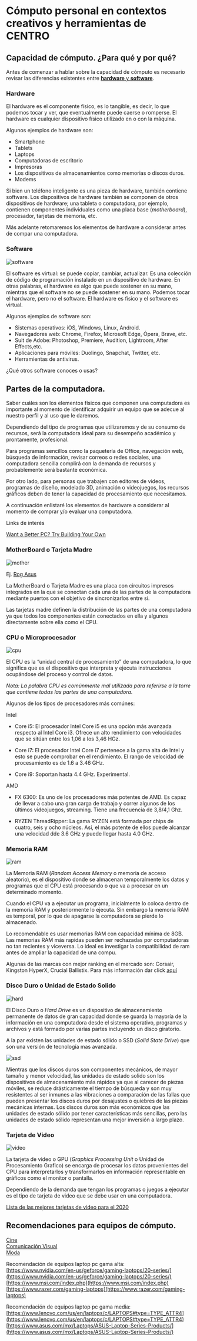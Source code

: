 # Cómputo personal en contextos creativos y herramientas de CENTRO



## Capacidad de cómputo. ¿Para qué y por qué?

Antes de comenzar a hablar sobre la capacidad de cómputo es necesario revisar las diferencias existentes entre [__hardware__ y __software__](https://www.lifewire.com/hardware-vs-software-vs-firmware-whats-the-difference-2624567). 

### Hardware

El hardware es el componente físico, es lo tangible, es decir, lo que podemos tocar y ver, que eventualmente puede caerse o romperse. El hardware es cualquier dispositivo físico utilizado en o con la máquina.

Algunos ejemplos de hardware son:  
- Smartphone
- Tablets
- Laptops
- Computadoras de escritorio
- Impresoras
- Los dispositivos de almacenamientos como memorias o discos duros. 
- Modems

Si bien un teléfono inteligente es una pieza de hardware, también contiene software. Los dispositivos de hardware también se componen de otros dispositivos de hardware; una tableta o computadora, por ejemplo, contienen componentes individuales como una placa base (_motherboard_), procesador, tarjetas de memoria, etc. 

Más adelante retomaremos los elementos de hardware a considerar antes de compar una computadora. 

### Software 

![software](https://github.com/MarianneTeixido/ABCDigital2020-2/blob/master/img/software.png)

El software es virtual: se puede copiar, cambiar, actualizar. Es una colección de código de programación instalado en un dispositivo de hardware. En otras palabras, el hardware es algo que puede sostener en su mano, mientras que el software no se puede sostener en su mano. Podemos tocar el hardware, pero no el software. El hardware es físico y el software es virtual.

Algunos ejemplos de software son:

- Sistemas operativos: iOS, Windows, Linux, Android. 
- Navegadores web: Chrome, Firefox, Microsoft Edge, Ópera, Brave, etc. 
- Suit de Adobe: Photoshop, Premiere, Audition, Lightroom, After Effects,etc.
- Aplicaciones para móviles: Duolingo, Snapchat, Twitter, etc. 
- Herramientas de antivirus. 

¿Qué otros software conoces o usas?

## Partes de la computadora. 

Saber cuáles son los elementos físicos que componen una computadora es importante al momento de identificar adquirir un equipo que se adecue al nuestro perfil y al uso que le daremos. 

Dependiendo del tipo de programas que utilizaremos y de su consumo de recursos, será la computadora ideal para su desempeño académico y prontamente, profesional. 

Para programas sencillos como la paquetería de Office, navegación web, búsqueda de información, revisar correos o redes sociales, una computadora sencilla complirá con la demanda de recursos y probablemente será bastante económica. 

Por otro lado, para personas que trabajen con editores de videos, programas de diseño, modelado 3D, animación o videojuegos, los recursos gráficos deben de tener la capacidad de procesamiento que necesitamos. 

A continuación enlistaré los elementos de hardware a considerar al momento de comprar y/o evaluar una computadora. 

Links de interés 

[Want a Better PC? Try Building Your Own](https://www.wired.com/story/how-to-build-a-pc/)

### MotherBoard o Tarjeta Madre 

![mother](https://github.com/MarianneTeixido/ABCDigital2020-2/blob/master/img/mother.jpg)

Ej. [Rog Asus](https://rog.asus.com/motherboards-group/) 

La MotherBoard o Tarjeta Madre es una placa con circuitos impresos integrados en la que se conectan cada una de las partes de la computadora mediante puertos con el objetivo de sincronizarlos entre sí.

Las tarjetas madre definen la distribución de las partes de una computadora ya que todos los componentes están conectados en ella y algunos directamente sobre ella como el CPU.


### CPU o Microprocesador

![cpu](https://github.com/MarianneTeixido/ABCDigital2020-2/blob/master/img/cpu.png)

El CPU es la “unidad central de procesamiento” de una computadora, lo que significa que es el dispositivo que interpreta y ejecuta instrucciones ocupándose del proceso y control de datos.

_Nota: La palabra CPU es comúnmente mal utilizada para referirse a la torre que contiene todas las partes de una computadora._

Algunos de los tipos de procesadores más comúnes: 

Intel

- Core i5:  El procesador Intel Core i5 es una opción más avanzada respecto al Intel Core i3. Ofrece un alto rendimiento con velocidades que se sitúan entre los 1,06 a los 3,46 HGz.

- Core i7: El procesador Intel Core i7 pertenece a la gama alta de Intel y esto se puede comprobar en el rendimiento. El rango de velocidad de procesamiento es de 1.6 a 3.46 GHz. 

- Core i9: Soportan hasta 4.4 GHz. Experimental. 

AMD 

- FX 6300: Es uno de los procesadores más potentes de AMD. Es capaz de llevar a cabo una gran carga de trabajo y correr algunos de los últimos videojuegos, streaming. Tiene una frecuencia de 3,8/4,1 Ghz.

- RYZEN ThreadRipper: La gama RYZEN está formada por chips de cuatro, seis y ocho núcleos. Así, el más potente de ellos puede alcanzar una velocidad dde 3.6 GHz y puede llegar hasta 4.0 GHz.

### Memoria RAM

![ram](https://github.com/MarianneTeixido/ABCDigital2020-2/blob/master/img/ram.jpg)

La Memoria RAM (_Random Access Memory_ o memoria de acceso aleatorio), es el dispositivo donde se almacenan temporalmente los datos y programas que el CPU está procesando o que va a procesar en un determinado momento.

Cuando el CPU va a ejecutar un programa, inicialmente lo coloca dentro de la memoria RAM y posteriormente lo ejecuta. Sin embargo la memoria RAM es temporal, por lo que de apagarse la computadora se pierde lo almacenado. 

Lo recomendable es usar memorias RAM con capacidad mínima de 8GB. Las memorias RAM más rapidas pueden ser rechazadas por computadoras no tan recientes y viceversa. Lo ideal es investigar la compatibilidad de ram antes de ampliar la capacidad de una compu. 

Algunas de las marcas con mejor ranking en el mercado son: Corsair, Kingston HyperX, Crucial Ballistix. Para más información dar click [aquí](https://www.techradar.com/news/best-ram)


### Disco Duro o Unidad de Estado Solido

![hard](https://github.com/MarianneTeixido/ABCDigital2020-2/blob/master/img/hard.jpeg)

El Disco Duro o _Hard Drive_ es un dispositivo de almacenamiento permanente de datos de gran capacidad donde se guarda la mayoría de la información en una computadora desde el sistema operativo, programas y archivos y está formado por varias partes incluyendo un disco giratorio. 

A la par existen las unidades de estado sólido o SSD (_Solid State Drive_) que son una versión de tecnología mas avanzada.

![ssd](https://github.com/MarianneTeixido/ABCDigital2020-2/blob/master/img/ssd.jpeg)

Mientras que los discos duros son componentes mecánicos, de mayor tamaño y menor velocidad, las unidades de estado solido son los dispositivos de almacenamiento más rápidos ya que al carecer de piezas móviles, se reduce drásticamente el tiempo de búsqueda y son muy resistentes al ser inmunes a las vibraciones a comparación de las fallas que pueden presentar los discos duros por desajustes o quiebres de las piezas mecánicas internas. Los discos duros son más económicos que las unidades de estado sólido por tener características más sencillas, pero las unidades de estado sólido representan una mejor inversión a largo plazo.

### Tarjeta de Video

![video](https://github.com/MarianneTeixido/ABCDigital2020-2/blob/master/img/video.jpeg)

La tarjeta de video o GPU (_Graphics Processing Unit_ o Unidad de Procesamiento Grafico) se encarga de procesar los datos provenientes del CPU para interpretarlos y transformarlos en información representable en gráficos como el monitor o pantalla.

Dependiendo de la demanda que tengan los programas o juegos a ejecutar es el tipo de tarjeta de video que se debe usar en una computadora.

[Lista de las mejores tarjetas de video para el 2020](https://www.techradar.com/uk/news/computing-components/graphics-cards/best-graphics-cards-1291458)

## Recomendaciones para equipos de cómputo. 
 
[Cine](https://github.com/MarianneTeixido/ABCDigital2020-2/blob/master/docs/Sugenrencia%20equipos%20para%20Cine.pdf)  
[Comunicación Visual](https://github.com/MarianneTeixido/ABCDigital2020-2/blob/master/docs/Sugerencia%20de%20equipos%20CV.pdf)  
[Moda](https://github.com/MarianneTeixido/ABCDigital2020-2/blob/master/docs/sugerencia%20de%20equipos%20moda-ago2020.pdf)  


Recomendación de equipos laptop pc gama alta:
[https://www.nvidia.com/en-us/geforce/gaming-laptops/20-series/](https://www.nvidia.com/en-us/geforce/gaming-laptops/20-series/)  
[https://www.msi.com/index.php](https://www.msi.com/index.php) 
[https://www.razer.com/gaming-laptops](https://www.razer.com/gaming-laptops)


Recomendación de equipos laptop pc gama media:  
[https://www.lenovo.com/us/en/laptops/c/LAPTOPS#type=TYPE_ATTR4](https://www.lenovo.com/us/en/laptops/c/LAPTOPS#type=TYPE_ATTR4)  
[https://www.asus.com/mx/Laptops/ASUS-Laptop-Series-Products/](https://www.asus.com/mx/Laptops/ASUS-Laptop-Series-Products/)  

